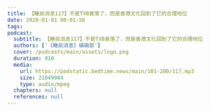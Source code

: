 ```yaml
---
title: 【睡前消息117】不是TVB衰落了，而是香港文化回到了它的合理地位
date: 2020-01-01 00:01:58
tags:
podcast:
  subtitle: 【睡前消息117】不是TVB衰落了，而是香港文化回到了它的合理地位
  authors: ['《睡前消息》编辑部']
  cover: /podcasts/main/assets/logo.png
  duration: 910
  media:
    url: https://podstatic.bedtime.news/main/101-200/117.mp3
    size: 21849984
    type: audio/mpeg
  chapters: null
  references: null
---
```

